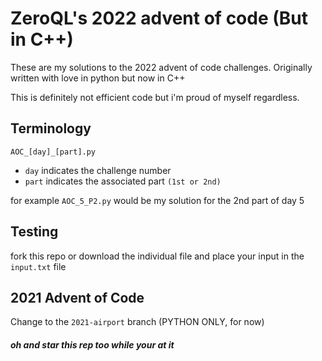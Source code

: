 # ZeroQL's 2022 advent of code (But in C++)

These are my solutions to the 2022 advent of code challenges. Originally written with love in python but now in C++

This is definitely not efficient code but i'm proud of myself regardless.

## Terminology
```AOC_[day]_[part].py```
- ``day`` indicates the challenge number
- ``part`` indicates the associated part ``(1st or 2nd)``

for example ``AOC_5_P2.py`` would be my solution for the 2nd part of day 5

##  Testing

fork this repo or download the individual file and
place your input in the ``input.txt`` file

## 2021 Advent of Code

Change to the ``2021-airport`` branch (PYTHON ONLY, for now)

##### oh and star this rep too while your at it

